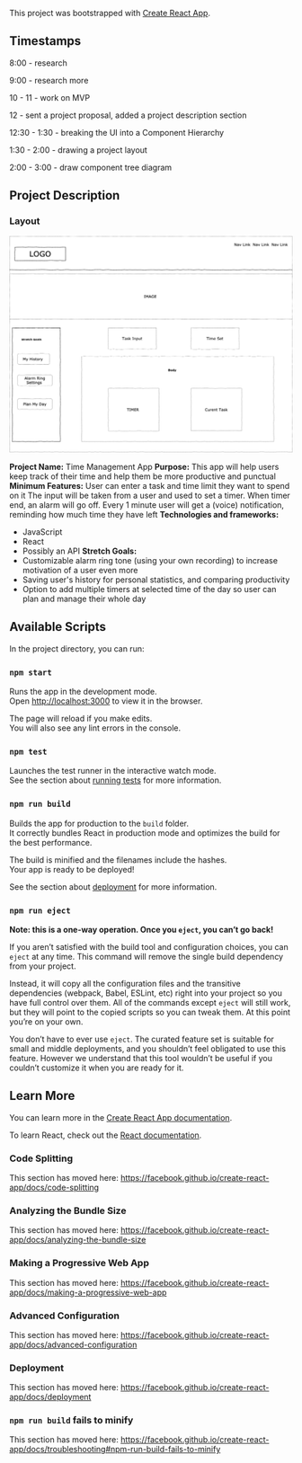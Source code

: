 This project was bootstrapped with [Create React App](https://github.com/facebook/create-react-app).

## Timestamps

8:00 - research

9:00 - research more

10 - 11 - work on MVP

12 -  sent a project proposal, added a project description section

12:30 - 1:30 - breaking the UI into a Component Hierarchy

1:30 - 2:00 - drawing a project layout

2:00 - 3:00 - draw component tree diagram
## Project Description

### Layout

![](public/time_manager.png)

**Project Name:** Time Management App
**Purpose:** This app will help users keep track of their time and help them be more productive and punctual
**Minimum Features:**
User can enter a task and time limit they want to spend on it
The input will be taken from a user and used to set a timer. When timer end, an alarm will go off.
Every 1 minute user will get a (voice) notification, reminding how much time they have left
**Technologies and frameworks:**
* JavaScript
* React
* Possibly an API
**Stretch Goals:**
* Customizable alarm ring tone (using your own recording) to increase motivation of a user even more
* Saving user's history for personal statistics, and comparing productivity
* Option to add multiple timers at selected time of the day so user can plan and manage their whole day

## Available Scripts

In the project directory, you can run:

### `npm start`

Runs the app in the development mode.<br />
Open [http://localhost:3000](http://localhost:3000) to view it in the browser.

The page will reload if you make edits.<br />
You will also see any lint errors in the console.

### `npm test`

Launches the test runner in the interactive watch mode.<br />
See the section about [running tests](https://facebook.github.io/create-react-app/docs/running-tests) for more information.

### `npm run build`

Builds the app for production to the `build` folder.<br />
It correctly bundles React in production mode and optimizes the build for the best performance.

The build is minified and the filenames include the hashes.<br />
Your app is ready to be deployed!

See the section about [deployment](https://facebook.github.io/create-react-app/docs/deployment) for more information.

### `npm run eject`

**Note: this is a one-way operation. Once you `eject`, you can’t go back!**

If you aren’t satisfied with the build tool and configuration choices, you can `eject` at any time. This command will remove the single build dependency from your project.

Instead, it will copy all the configuration files and the transitive dependencies (webpack, Babel, ESLint, etc) right into your project so you have full control over them. All of the commands except `eject` will still work, but they will point to the copied scripts so you can tweak them. At this point you’re on your own.

You don’t have to ever use `eject`. The curated feature set is suitable for small and middle deployments, and you shouldn’t feel obligated to use this feature. However we understand that this tool wouldn’t be useful if you couldn’t customize it when you are ready for it.

## Learn More

You can learn more in the [Create React App documentation](https://facebook.github.io/create-react-app/docs/getting-started).

To learn React, check out the [React documentation](https://reactjs.org/).

### Code Splitting

This section has moved here: https://facebook.github.io/create-react-app/docs/code-splitting

### Analyzing the Bundle Size

This section has moved here: https://facebook.github.io/create-react-app/docs/analyzing-the-bundle-size

### Making a Progressive Web App

This section has moved here: https://facebook.github.io/create-react-app/docs/making-a-progressive-web-app

### Advanced Configuration

This section has moved here: https://facebook.github.io/create-react-app/docs/advanced-configuration

### Deployment

This section has moved here: https://facebook.github.io/create-react-app/docs/deployment

### `npm run build` fails to minify

This section has moved here: https://facebook.github.io/create-react-app/docs/troubleshooting#npm-run-build-fails-to-minify
